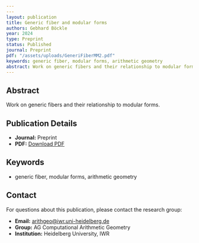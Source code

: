```yaml
---
---
layout: publication
title: Generic fiber and modular forms
authors: Gebhard Böckle
year: 2024
type: Preprint
status: Published
journal: Preprint
pdf: "/assets/uploads/GeneriFiberMM2.pdf"
keywords: generic fiber, modular forms, arithmetic geometry
abstract: Work on generic fibers and their relationship to modular forms.
---
```



## Abstract

Work on generic fibers and their relationship to modular forms.

## Publication Details

- **Journal:** Preprint
- **PDF:** [Download PDF](/assets/uploads/GeneriFiberMM2.pdf)

## Keywords

- generic fiber, modular forms, arithmetic geometry


## Contact

For questions about this publication, please contact the research group:
- **Email:** arithgeo@iwr.uni-heidelberg.de
- **Group:** AG Computational Arithmetic Geometry
- **Institution:** Heidelberg University, IWR
